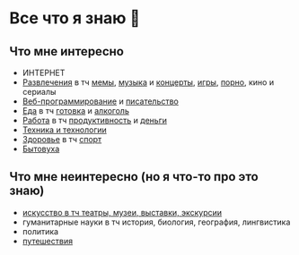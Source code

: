 # Все что я знаю 🚧

## Что мне интересно

- ИНТЕРНЕТ
- [Развлечения](./Entertainment/index.md) в тч [мемы](Entertainment/Memes/index.md), [музыка](Entertainment/Music/index.md) и [концерты](Entertainment/Music/Gigs.md), [игры](./Entertainment/Games/index.md), [порно](Entertainment/Porn.md), кино и сериалы  
- [Веб-программирование](../Code/index.md) и [писательство](Writing/index.md)
- [Еда](./Food/index.md) в тч [готовка](https://potyk.notion.site/d47b6c5c807a41e2a9bb145632a20a5b) и [алкоголь](./Food/Alko.md)
- [Работа](./Work/index.md) в тч [продуктивность](Work/Productivity/index.md) и [деньги](Work/Money/index.md)
- [Техника и технологии](Tech/index.md)
- [Здоровье](./Health/index.md) в тч [спорт](./Health/Sport.md)
- [Бытовуха](./Routine/Home.md)

## Что мне неинтересно (но я что-то про это знаю)

- [искусство в тч театры, музеи, выставки, экскурсии](./Entertainment/index.md)
- гуманитарные науки в тч история, биология, география, лингвистика
- политика
- [путешествия](Entertainment/Travel.md)
